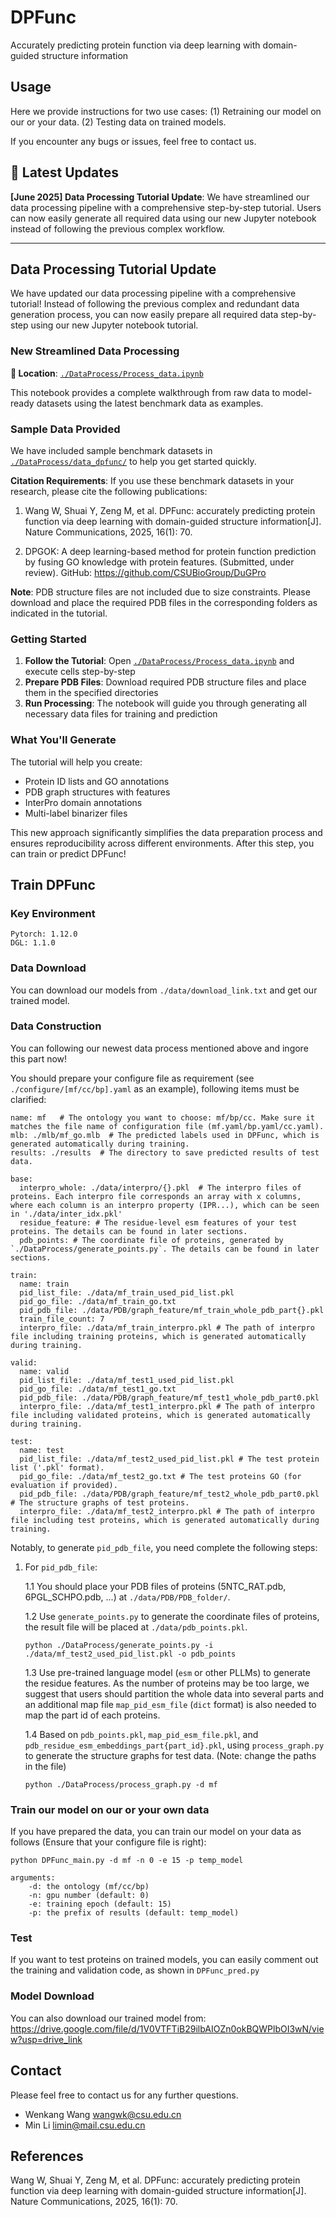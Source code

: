 # DPFunc
 Accurately predicting protein function via deep learning with domain-guided structure information

## Usage
Here we provide instructions for two use cases: (1) Retraining our model on our or your data. (2) Testing data on trained models.

If you encounter any bugs or issues, feel free to contact us.

## 🚀 Latest Updates

**[June 2025] Data Processing Tutorial Update**: We have streamlined our data processing pipeline with a comprehensive step-by-step tutorial. Users can now easily generate all required data using our new Jupyter notebook instead of following the previous complex workflow.

---

## Data Processing Tutorial Update

We have updated our data processing pipeline with a comprehensive tutorial! Instead of following the previous complex and redundant data generation process, you can now easily prepare all required data step-by-step using our new Jupyter notebook tutorial.

### New Streamlined Data Processing

**📍 Location**: [`./DataProcess/Process_data.ipynb`](DataProcess/Process_data.ipynb)

This notebook provides a complete walkthrough from raw data to model-ready datasets using the latest benchmark data as examples.

### Sample Data Provided

We have included sample benchmark datasets in [`./DataProcess/data_dpfunc/`](DataProcess/data_dpfunc/) to help you get started quickly. 

**Citation Requirements**: If you use these benchmark datasets in your research, please cite the following publications:

1. Wang W, Shuai Y, Zeng M, et al. DPFunc: accurately predicting protein function via deep learning with domain-guided structure information[J]. Nature Communications, 2025, 16(1): 70.

2. DPGOK: A deep learning-based method for protein function prediction by fusing GO knowledge with protein features. (Submitted, under review). GitHub: https://github.com/CSUBioGroup/DuGPro

**Note**: PDB structure files are not included due to size constraints. Please download and place the required PDB files in the corresponding folders as indicated in the tutorial.

### Getting Started

1. **Follow the Tutorial**: Open [`./DataProcess/Process_data.ipynb`](DataProcess/Process_data.ipynb) and execute cells step-by-step
2. **Prepare PDB Files**: Download required PDB structure files and place them in the specified directories
3. **Run Processing**: The notebook will guide you through generating all necessary data files for training and prediction

### What You'll Generate

The tutorial will help you create:
- Protein ID lists and GO annotations
- PDB graph structures with features
- InterPro domain annotations
- Multi-label binarizer files

This new approach significantly simplifies the data preparation process and ensures reproducibility across different environments. After this step, you can train or predict DPFunc!

## Train DPFunc

### Key Environment
```
Pytorch: 1.12.0
DGL: 1.1.0
```

### Data Download
You can download our models from `./data/download_link.txt` and get our trained model.

### Data Construction
You can following our newest data process mentioned above and ingore this part now!

You should prepare your configure file as requirement (see `./configure/[mf/cc/bp].yaml` as an example), following items must be clarified:
```
name: mf   # The ontology you want to choose: mf/bp/cc. Make sure it matches the file name of configuration file (mf.yaml/bp.yaml/cc.yaml).
mlb: ./mlb/mf_go.mlb  # The predicted labels used in DPFunc, which is generated automatically during training.
results: ./results  # The directory to save predicted results of test data.

base:
  interpro_whole: ./data/interpro/{}.pkl  # The interpro files of proteins. Each interpro file corresponds an array with x columns, where each column is an interpro property (IPR...), which can be seen in './data/inter_idx.pkl' 
  residue_feature: # The residue-level esm features of your test proteins. The details can be found in later sections.
  pdb_points: # The coordinate file of proteins, generated by `./DataProcess/generate_points.py`. The details can be found in later sections.

train:
  name: train
  pid_list_file: ./data/mf_train_used_pid_list.pkl
  pid_go_file: ./data/mf_train_go.txt
  pid_pdb_file: ./data/PDB/graph_feature/mf_train_whole_pdb_part{}.pkl
  train_file_count: 7
  interpro_file: ./data/mf_train_interpro.pkl # The path of interpro file including training proteins, which is generated automatically during training.

valid:
  name: valid
  pid_list_file: ./data/mf_test1_used_pid_list.pkl
  pid_go_file: ./data/mf_test1_go.txt
  pid_pdb_file: ./data/PDB/graph_feature/mf_test1_whole_pdb_part0.pkl
  interpro_file: ./data/mf_test1_interpro.pkl # The path of interpro file including validated proteins, which is generated automatically during training.
  
test:
  name: test
  pid_list_file: ./data/mf_test2_used_pid_list.pkl # The test protein list ('.pkl' format).
  pid_go_file: ./data/mf_test2_go.txt # The test proteins GO (for evaluation if provided).
  pid_pdb_file: ./data/PDB/graph_feature/mf_test2_whole_pdb_part0.pkl # The structure graphs of test proteins.
  interpro_file: ./data/mf_test2_interpro.pkl # The path of interpro file including test proteins, which is generated automatically during training.
```

Notably, to generate `pid_pdb_file`, you need complete the following steps:
1. For `pid_pdb_file`:

    1.1 You should place your PDB files of proteins (5NTC_RAT.pdb, 6PGL_SCHPO.pdb, ...) at `./data/PDB/PDB_folder/`.

    1.2 Use `generate_points.py` to generate the coordinate files of proteins, the result file will be placed at `./data/pdb_points.pkl`.
    ```
    python ./DataProcess/generate_points.py -i ./data/mf_test2_used_pid_list.pkl -o pdb_points
    ```
    
    1.3 Use pre-trained language model (`esm` or other PLLMs) to generate the residue features. As the number of proteins may be too large, we suggest that users should partition the whole data into several parts and an additional map file `map_pid_esm_file` (`dict` format) is also needed to map the part id of each proteins.
    
    1.4 Based on `pdb_points.pkl`, `map_pid_esm_file.pkl`, and `pdb_residue_esm_embeddings_part{part_id}.pkl`, using `process_graph.py` to generate the structure graphs for test data. (Note: change the paths in the file)
    ```
    python ./DataProcess/process_graph.py -d mf
    ```

### Train our model on our or your own data
If you have prepared the data, you can train our model on your data as follows (Ensure that your configure file is right):
```
python DPFunc_main.py -d mf -n 0 -e 15 -p temp_model

arguments:
    -d: the ontology (mf/cc/bp)
    -n: gpu number (default: 0)
    -e: training epoch (default: 15)
    -p: the prefix of results (default: temp_model)
```

### Test
If you want to test proteins on trained models, you can easily comment out the training and validation code, as shown in `DPFunc_pred.py`
### Model Download
You can also download our trained model from: https://drive.google.com/file/d/1V0VTFTiB29ilbAIOZn0okBQWPlbOI3wN/view?usp=drive_link

## Contact
Please feel free to contact us for any further questions.
- Wenkang Wang wangwk@csu.edu.cn
- Min Li limin@mail.csu.edu.cn

## References
Wang W, Shuai Y, Zeng M, et al. DPFunc: accurately predicting protein function via deep learning with domain-guided structure information[J]. Nature Communications, 2025, 16(1): 70.

